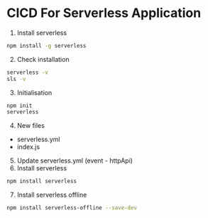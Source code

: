 # CICD For Serverless Application 

1. Install serverless
```sh 
npm install -g serverless
```
2. Check installation
```sh 
serverless -v
sls -v
```
3. Initialisation
```sh 
npm init
serverless
```
4. New files
- serverless.yml
- index.js

5. Update serverless.yml (event - httpApi)
6. Install serverless
```sh 
npm install serverless
```
7. Install serverless offline
```sh
npm install serverless-offline --save-dev
```